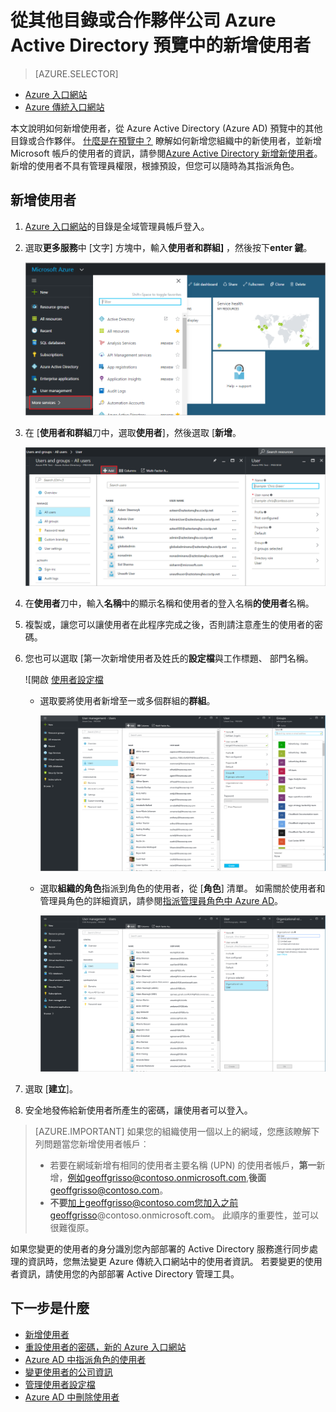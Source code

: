 <properties
    pageTitle="將使用者新增其他目錄或合作夥伴公司的 Azure Active Directory 預覽 |Microsoft Azure"
    description="說明如何新增使用者或變更使用者的 Azure Active Directory，包括外部和來賓使用者的資訊。"
    services="active-directory"
    documentationCenter=""
    authors="curtand"
    manager="femila"
    editor=""/>

<tags
    ms.service="active-directory"
    ms.workload="identity"
    ms.tgt_pltfrm="na"
    ms.devlang="na"
    ms.topic="article"
    ms.date="09/12/2016"
    ms.author="curtand"/>

# <a name="add-users-from-other-directories-or-partner-companies-in-azure-active-directory-preview"></a>從其他目錄或合作夥伴公司 Azure Active Directory 預覽中的新增使用者

> [AZURE.SELECTOR]
- [Azure 入口網站](active-directory-users-create-external-azure-portal.md)
- [Azure 傳統入口網站](active-directory-create-users-external.md)

本文說明如何新增使用者，從 Azure Active Directory (Azure AD) 預覽中的其他目錄或合作夥伴。 [什麼是在預覽中？](active-directory-preview-explainer.md) 瞭解如何新增您組織中的新使用者，並新增 Microsoft 帳戶的使用者的資訊，請參閱[Azure Active Directory 新增新使用者](active-directory-users-create-azure-portal.md)。 新增的使用者不具有管理員權限，根據預設，但您可以隨時為其指派角色。

## <a name="add-a-user"></a>新增使用者

1.  [Azure 入口網站](https://portal.azure.com)的目錄是全域管理員帳戶登入。

2.  選取**更多服務**中 [文字] 方塊中，輸入**使用者和群組]** ，然後按下**enter 鍵**。

    ![開啟管理使用者](./media/active-directory-users-create-external-azure-portal/create-users-user-management.png)

3.  在 [**使用者和群組**刀中，選取**使用者**]，然後選取 [**新增**。

    ![選取 [新增] 命令](./media/active-directory-users-create-external-azure-portal/create-users-add-command.png)

4. 在**使用者**刀中，輸入**名稱**中的顯示名稱和使用者的登入名稱**的使用者**名稱。

5. 複製或，讓您可以讓使用者在此程序完成之後，否則請注意產生的使用者的密碼。

6. 您也可以選取 [第一次新增使用者及姓氏的**設定檔**與工作標題、 部門名稱。
    
    ![開啟 [使用者設定檔](./media/active-directory-users-create-external-azure-portal/create-users-user-profile.png)

    - 選取要將使用者新增至一或多個群組的**群組**。

        ![將使用者新增至群組](./media/active-directory-users-create-external-azure-portal/create-users-user-groups.png)

    - 選取**組織的角色**指派到角色的使用者，從 [**角色**] 清單。 如需關於使用者和管理員角色的詳細資訊，請參閱[指派管理員角色中 Azure AD](active-directory-assign-admin-roles.md)。

        ![指派給角色的使用者](./media/active-directory-users-create-external-azure-portal/create-users-assign-role.png)

7. 選取 [**建立**]。

8. 安全地發佈給新使用者所產生的密碼，讓使用者可以登入。

> [AZURE.IMPORTANT] 如果您的組織使用一個以上的網域，您應該瞭解下列問題當您新增使用者帳戶︰
>
> - 若要在網域新增有相同的使用者主要名稱 (UPN) 的使用者帳戶，**第一**新增，例如geoffgrisso@contoso.onmicrosoft.com,**後面** geoffgrisso@contoso.com。
> - **不要**加上geoffgrisso@contoso.com您加入之前geoffgrisso@contoso.onmicrosoft.com。 此順序的重要性，並可以很難復原。

如果您變更的使用者的身分識別您內部部署的 Active Directory 服務進行同步處理的資訊時，您無法變更 Azure 傳統入口網站中的使用者資訊。 若要變更的使用者資訊，請使用您的內部部署 Active Directory 管理工具。


## <a name="whats-next"></a>下一步是什麼

- [新增使用者](active-directory-users-create-azure-portal.md)
- [重設使用者的密碼，新的 Azure 入口網站](active-directory-users-reset-password-azure-portal.md)
- [Azure AD 中指派角色的使用者](active-directory-users-assign-role-azure-portal.md)
- [變更使用者的公司資訊](active-directory-users-work-info-azure-portal.md)
- [管理使用者設定檔](active-directory-users-profile-azure-portal.md)
- [Azure AD 中刪除使用者](active-directory-users-delete-user-azure-portal.md)
